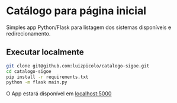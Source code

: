 # Catálogo para página inicial

Simples app Python/Flask para listagem dos sistemas disponíveis e redirecionamento.

## Executar localmente

```sh
git clone git@github.com:luizpicolo/catalogo-sigoe.git
cd catalogo-sigoe
pip install -r requirements.txt
python -m flask main.py
```

O App estará disponível em [localhost:5000](http://localhost:5000/)
